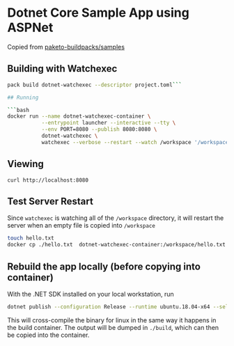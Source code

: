 # Dotnet Core Sample App using ASPNet

Copied from [paketo-buildpacks/samples](https://github.com/paketo-buildpacks/samples/blob/cd2e9027eddeb6e96c6e3610195940424438b992/dotnet-core/aspnet)

## Building with Watchexec

```bash
pack build dotnet-watchexec --descriptor project.toml```

## Running

```bash
docker run --name dotnet-watchexec-container \
           --entrypoint launcher --interactive --tty \
           --env PORT=8080 --publish 8080:8080 \
           dotnet-watchexec \
           watchexec --verbose --restart --watch /workspace '/workspace/aspnet --urls http://0.0.0.0:${PORT:-8080}'
```

## Viewing

`curl http://localhost:8080`

## Test Server Restart
Since `watchexec` is watching all of the `/workspace` directory, it will
restart the server when an empty file is copied into `/workspace`

```bash
touch hello.txt
docker cp ./hello.txt  dotnet-watchexec-container:/workspace/hello.txt
```

## Rebuild the app locally (before copying into container)
With the .NET SDK installed on your local workstation, run
```bash
dotnet publish --configuration Release --runtime ubuntu.18.04-x64 --self-contained false --output ./build
```

This will cross-compile the binary for linux in the same way it happens in the
build container. The output will be dumped in `./build`, which can then be
copied into the container.
